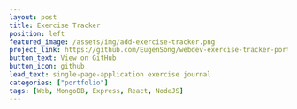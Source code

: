 ```yaml
---
layout: post
title: Exercise Tracker
position: left
featured_image: /assets/img/add-exercise-tracker.png
project_link: https://github.com/EugenSong/webdev-exercise-tracker-portfolio-project
button_text: View on GitHub
button_icon: github
lead_text: single-page-application exercise journal
categories: ["portfolio"]
tags: [Web, MongoDB, Express, React, NodeJS]
---
```

